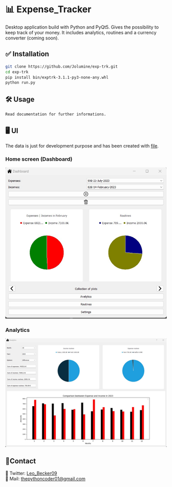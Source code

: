 # :bar_chart: Expense_Tracker

Desktop application build with Python and PyQt5. Gives the possibility to keep track of your money. It includes analytics, routines and a currency converter (coming soon). 

## :white_check_mark: Installation

```bash
git clone https://github.com/Jolumine/exp-trk.git
cd exp-trk
pip install bin/exptrk-3.1.1-py3-none-any.whl
python run.py
```

## :hammer_and_wrench: Usage

```txt
Read documentation for further informations. 
```

## 	:desktop_computer: UI

The data is just for development purpose and has been created with [file](dev/create_dev_data.py).
### Home screen (Dashboard)
![Home Screen](.github/ui/dashboard.jpg)

### Analytics 
![Analytics](.github/ui/analytics.jpg)


## :link:Contact

:iphone: Twitter: [Leo_Becker09](https://twitter.com/Leo_Becker09) <br>
:e-mail: Mail: thepythoncoder01@gmail.com

